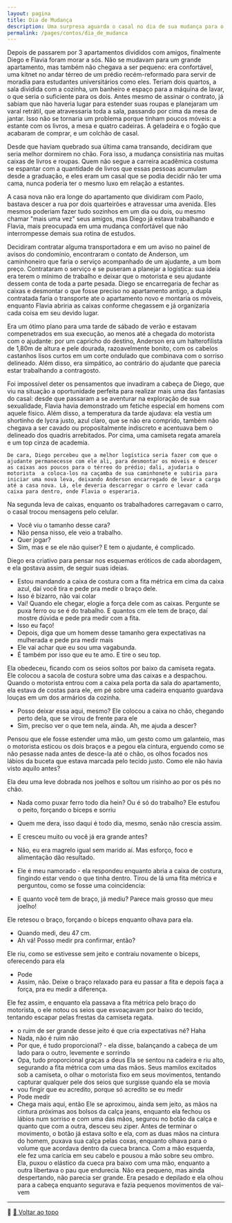 ```yaml
---
layout: pagina
title: Dia de Mudança
description: Uma surpresa aguarda o casal no dia de sua mudança para o novo apartamento.
permalink: /pages/contos/dia_de_mudanca
---
```


Depois de passarem por 3 apartamentos divididos com amigos, finalmente Diego e Flavia foram morar a sós.
Não se mudavam para um grande apartamento, mas também não chegava a ser pequeno: era confortável, uma kitnet no andar térreo de um prédio recém-reformado para servir de moradia para estudantes universitários como eles. Teriam dois quartos, a sala dividida  com  a cozinha, um banheiro e espaço para a máquina de lavar, o que seria o suficiente para os dois.
Antes mesmo de assinar o contrato, já sabiam que não haveria lugar para estender suas roupas e planejaram um varal retrátil, que atravessaria toda a sala, passando por cima da mesa de jantar. Isso não se tornaria um problema porque tinham poucos móveis: a estante com os livros, a mesa  e quatro cadeiras. A geladeira e o fogão que acabaram de comprar, e um colchão de casal.  

Desde que haviam quebrado sua última cama transando, decidiram que seria melhor dormirem no chão. Fora isso, a mudança consistiria nas muitas caixas de livros e  roupas. Quem não segue a carreira acadêmica costuma se espantar com a quantidade de livros que essas pessoas acumulam desde a graduação, e eles eram um casal que se podia decidir não ter uma cama, nunca poderia ter o mesmo luxo em relação a estantes.  

A casa nova não era longe do apartamento que dividiram com Paolo, bastava descer a rua por dois quarteirões e atravessar uma avenida. Eles mesmos poderiam fazer tudo sozinhos em um dia ou dois, ou mesmo chamar "mais uma vez" seus amigos, mas Diego já estava trabalhando e Flavia, mais preocupada em uma mudança confortável que não interrompesse demais sua rotina de estudos.  

Decidiram contratar alguma transportadora e em um aviso no painel de avisos do condomínio, encontraram o contato de Anderson, um caminhoneiro que faria o serviço acompanhado de um ajudante, a um bom preço. Contrataram o serviço e se puseram a planejar a logística: sua ideia era terem o mínimo de trabalho e deixar que o motorista e seu ajudante  dessem conta de toda a parte pesada. Diego  se encarregaria de fechar as caixas e desmontar o que fosse preciso no apartamento antigo, a dupla contratada faria o transporte ate o apartamento novo e montaria os móveis, enquanto Flavia abriria as caixas conforme chegassem e já organizaria cada coisa em seu devido lugar.   

Era um ótimo plano para uma tarde de sábado de verão e estavam compenetrados em sua execução, ao menos até a chegada do motorista com o ajudante: por um capricho do destino, Anderson era um halterofilista de 1,80m de altura e pele dourada, razoavelmente bonito, com os cabelos castanhos lisos curtos em um corte ondulado que combinava com o sorriso delineado. Além disso, era simpático, ao contrário do ajudante que parecia estar trabalhando a contragosto.  

Foi impossível deter os pensamentos que invadiram a cabeça de Diego, que viu na situação a oportunidade perfeita para realizar mais uma das fantasias do casal: desde que passaram a se aventurar na exploração de sua sexualidade, Flavia havia demonstrado um fetiche especial em homens com aquele físico. Além disso, a temperatura da tarde ajudava: ela vestia  um shortinho de lycra justo, azul claro, que se não era comprido, também não chegava a ser cavado ou propositalmente indiscreto e acentuava bem o delineado dos  quadris arrebitados. Por cima, uma camiseta regata amarela e um top cinza de academia.

	De cara, Diego percebeu que a melhor logística seria fazer com que o ajudante permanecesse com ele ali, para desmontar os móveis e descer as caixas aos poucos para o térreo do prédio; dali, ajudaria o motorista  a coloca-los na caçamba de sua caminhonete e subiria para iniciar uma nova leva, deixando Anderson encarregado de levar a carga até a casa nova. Lá, ele deveria descarregar o carro e levar cada caixa para dentro, onde Flavia o esperaria.  

Na segunda leva de caixas, enquanto os trabalhadores carregavam o carro, o casal trocou mensagens pelo celular.

- Você viu o tamanho desse cara?
- Não pensa nisso, ele veio a trabalho.
- Quer jogar?
- Sim, mas e se ele não quiser? E tem o ajudante, é complicado.

Diego era criativo  para pensar nos esquemas eróticos de cada abordagem, e ela gostava assim, de seguir suas ideias.  

- Estou mandando a caixa de costura com a fita métrica em cima da caixa azul, daí você tira e pede pra medir o braço dele.
- Isso é bizarro, não vai colar
- Vai! Quando ele chegar, elogie a força dele com as caixas. Pergunte se puxa ferro ou se é do trabalho. E  quantos cm ele tem de braço, daí mostre dúvida e pede pra medir com a fita.
- Isso eu faço!
- Depois, diga que um homem desse tamanho gera expectativas na mulherada e pede pra medir mais
- Ele vai achar que eu sou uma vagabunda.
- É também por isso que eu te amo. E tire o seu top.  


Ela obedeceu, ficando com os seios soltos por baixo da camiseta regata. Ele colocou a sacola de costura sobre uma das caixas e a despachou. Quando o motorista entrou com a caixa pela porta da sala do apartamento, ela estava de costas para ele,  em pé sobre uma cadeira enquanto guardava louças em um dos armários da cozinha.

- Posso deixar essa aqui, mesmo?
Ele colocou a caixa no chão, chegando perto dela, que se virou de frente para ele
- Sim, preciso ver o que tem nela, ainda. Ah, me ajuda a descer?  

Pensou que ele fosse estender uma mão, um gesto como um galanteio, mas o motorista esticou os dois braços e a pegou ela cintura, erguendo como se não pesasse nada antes de desce-la até o chão, os olhos focados nos lábios da buceta  que estava marcada pelo tecido justo. Como ele não havia visto aquilo antes?

Ela deu uma leve dobrada nos joelhos e soltou um risinho ao por os pés no chão.  

- Nada como puxar ferro todo dia hein? Ou é só do trabalho?
Ele estufou o peito, forçando o bíceps e sorriu  

- Quem me dera, isso daqui é todo dia, mesmo, senão não crescia assim.
- E cresceu muito ou você já era grande antes?
- Não, eu era magrelo igual sem marido aí. Mas esforço, foco e alimentação dão resultado.
- Ele é meu namorado - ela respondeu enquanto abria a caixa de costura, fingindo estar vendo o que tinha dentro. Tirou de lá uma fita métrica e perguntou, como se fosse uma coincidencia:
- E quanto você tem de braço, já mediu? Parece mais grosso que meu joelho!

Ele retesou o braço, forçando o bíceps enquanto olhava para ela.
- Quando medi, deu 47 cm.
- Ah vá! Posso medir pra confirmar, então?  

Ele riu, como se estivesse sem jeito e contraiu novamente o bíceps, oferecendo para ela
- Pode
- Assim, não. Deixe o braço relaxado para eu passar a fita  e depois faça a força, pra eu medir a diferença.  

Ele fez assim, e enquanto ela passava a fita métrica pelo  braço do motorista, o ele notou os seios que esvoaçavam por baixo do tecido, tentando escapar pelas frestas da camiseta regata.  

- o ruim de ser grande desse jeito é que cria expectativas né? Haha
- Nada, não é ruim não
- Por que, é tudo proporcional? - ela disse, balançando a cabeça de um lado para o outro, levemente e sorrindo
- Opa, tudo proporcional graças a deus
Ela se sentou na cadeira e riu alto, segurando a fita métrica com uma das mãos. Seus mamilos excitados sob a camiseta, o olhar o motorista fixo em seus movimentos, tentando capturar qualquer pele dos seios que surgisse quando ela se movia
- vou fingir que eu acredito, porque só acredito se eu medir
- Pode medir
- Chega mais aqui, então
Ele se aproximou, ainda sem jeito, as mãos na cintura próximas aos bolsos da calça jeans, enquanto ela fechou os lábios num sorriso e com uma das mãos, segurou no botão da calça e quanto que com a outra, desceu seu ziper. Antes de terminar o movimento, o botão já estava solto e ela, com as duas mãos na cintura do homem, puxava sua calça pelas coxas, enquanto olhava para o volume que acordava dentro da cueca branca.
Com a mão esquerda, ele fez uma carícia em seu cabelo e pousou a mão sobre seu ombro. Ela, puxou o elástico da cueca pra baixo com uma mão, enquanto a outra libertava o pau que endurecia.
Não era pequeno, mas ainda despertando, não parecia ser grande. Era pesado e depilado e ela olhou para a cabeça enquanto segurava e fazia pequenos movimentos de vai-vem



---

📌 [🔼 Voltar ao topo](#dia_de_mudanca)
